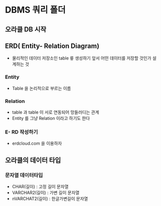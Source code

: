 # DBMS 쿼리 폴더

## 오라클 DB 시작


## ERD( Entity- Relation Diagram)
* 물리적인 데이터 저장소인 table 릏 생성하기 앞서 어떤 데이터를 
저장할 것인가 설계하는 것
### Entity
* Table 을 논리적으로 부르는 이름
### Relation
* table 과 table 이 서로 연동되어 망들러디는 관계
* Entity 를 그냥 Relation 이라고 하기도 한다
### E- RD 작성하기
* erdcloud.com 을 이용하자

## 오라클의 데이터 타입
### 문자열 데이터타입 
* CHAR(길이) : 고정 길이 문자열
* VARCHAR2(길이) : 가변 길이 문자열
* nVARCHAT2(길이) : 한글가변길이 문자열

